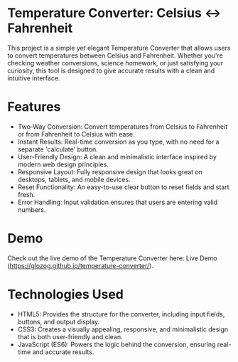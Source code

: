 # Temperature Converter: Celsius ↔ Fahrenheit
This project is a simple yet elegant Temperature Converter that allows users to convert temperatures between Celsius and Fahrenheit. Whether you're checking weather conversions, science homework, or just satisfying your curiosity, this tool is designed to give accurate results with a clean and intuitive interface.

# Features
* Two-Way Conversion: Convert temperatures from Celsius to Fahrenheit or from Fahrenheit to Celsius with ease.
* Instant Results: Real-time conversion as you type, with no need for a separate 'calculate' button.
* User-Friendly Design: A clean and minimalistic interface inspired by modern web design principles.
* Responsive Layout: Fully responsive design that looks great on desktops, tablets, and mobile devices.
* Reset Functionality: An easy-to-use clear button to reset fields and start fresh.
* Error Handling: Input validation ensures that users are entering valid numbers.

# Demo
Check out the live demo of the Temperature Converter here: Live Demo (https://glozog.github.io/temperature-converter/).

# Technologies Used
* HTML5: Provides the structure for the converter, including input fields, buttons, and output display.
* CSS3: Creates a visually appealing, responsive, and minimalistic design that is both user-friendly and clean.
* JavaScript (ES6): Powers the logic behind the conversion, ensuring real-time and accurate results.
